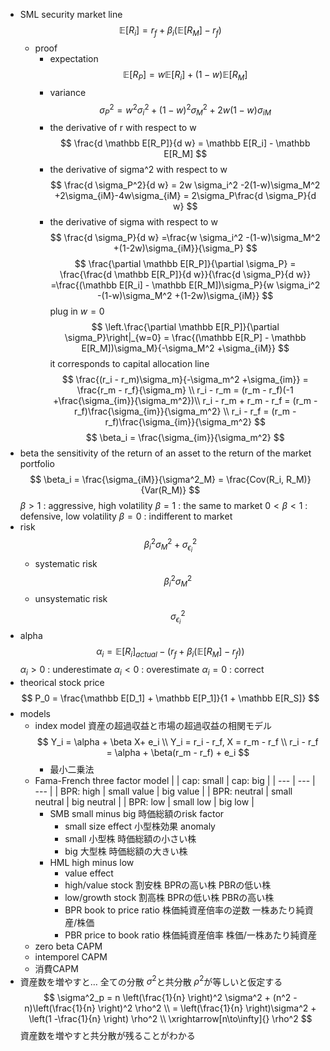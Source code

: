 - SML security market line
    $$
    \mathbb E[R_i] = r_f + \beta_i (\mathbb E[R_M] - r_f)
    $$
    - proof
        - expectation
            $$
            \mathbb E[R_P] = w \mathbb E[R_i] + (1-w) \mathbb E[R_M]
            $$
        - variance
            $$
            \sigma_P^2 = w^2 \sigma_i^2 + (1-w)^2 \sigma_M^2 + 2w(1-w) \sigma_{iM}
            $$
        - the derivative of r with respect to w
            $$
            \frac{d \mathbb E[R_P]}{d w} = \mathbb E[R_i] - \mathbb E[R_M]
            $$
        - the derivative of sigma^2 with respect to w
            $$
            \frac{d \sigma_P^2}{d w} = 2w \sigma_i^2 -2(1-w)\sigma_M^2 +2\sigma_{iM}-4w\sigma_{iM}
            = 2\sigma_P\frac{d \sigma_P}{d w}
            $$
        - the derivative of sigma with respect to w
            $$
            \frac{d \sigma_P}{d w} =\frac{w \sigma_i^2 -(1-w)\sigma_M^2 +(1-2w)\sigma_{iM}}{\sigma_P}
            $$
        $$
        \frac{\partial \mathbb E[R_P]}{\partial \sigma_P} = \frac{\frac{d \mathbb E[R_P]}{d w}}{\frac{d \sigma_P}{d w}} =\frac{(\mathbb E[R_i] - \mathbb E[R_M])\sigma_P}{w \sigma_i^2 -(1-w)\sigma_M^2 +(1-2w)\sigma_{iM}}
        $$
        plug in $w = 0$ 
        $$
        \left.\frac{\partial \mathbb E[R_P]}{\partial \sigma_P}\right|_{w=0} = \frac{(\mathbb E[R_P] - \mathbb E[R_M])\sigma_M}{-\sigma_M^2 +\sigma_{iM}}
        $$
        it corresponds to capital allocation line 
        $$
        \frac{(r_i - r_m)\sigma_m}{-\sigma_m^2 +\sigma_{im}} = \frac{r_m - r_f}{\sigma_m} \\
        r_i - r_m = (r_m - r_f)(-1 +\frac{\sigma_{im}}{\sigma_m^2})\\
        r_i - r_m + r_m - r_f = (r_m - r_f)\frac{\sigma_{im}}{\sigma_m^2} \\
        r_i - r_f = (r_m - r_f)\frac{\sigma_{im}}{\sigma_m^2} 
        $$
        $$
        \beta_i = \frac{\sigma_{im}}{\sigma_m^2}
        $$
- beta
    the sensitivity 
    of the return of an asset 
    to the return of the market portfolio
    $$
    \beta_i = \frac{\sigma_{iM}}{\sigma^2_M} = \frac{Cov(R_i, R_M)}{Var(R_M)}
    $$
    $\beta > 1$ : aggressive, high volatility
    $\beta = 1$ : the same to market
    $0 <\beta < 1$ : defensive, low volatility 
    $\beta = 0$ : indifferent to market
- risk
    $$
    \beta_i^2 \sigma_M^2 + \sigma^2_{\epsilon_i}
    $$
    - systematic risk
        $$
        \beta_i^2 \sigma_M^2 
        $$
    - unsystematic risk
        $$
        \sigma^2_{\epsilon_i}
        $$
- alpha
    $$
    \alpha_i = \mathbb E[R_i]_{actual}-(r_f + \beta_i (\mathbb E[R_M] - r_f)) 
    $$
    $\alpha_i > 0$ : underestimate
    $\alpha_i < 0$ : overestimate 
    $\alpha_i = 0$ : correct
- theorical stock price
    $$
    P_0 = \frac{\mathbb E[D_1] + \mathbb E[P_1]}{1 + \mathbb E[R_S]}
    $$
- models
    - index model
        資産の超過収益と市場の超過収益の相関モデル
        $$
        Y_i = \alpha + \beta X+ e_i \\
        Y_i = r_i - r_f, X = r_m - r_f \\
        r_i - r_f = \alpha + \beta(r_m - r_f) + e_i
        $$
        - 最小二乗法
    - Fama-French three factor model
        |  | cap: small | cap: big |
        | --- | --- | --- |
        | BPR: high | small value | big value |
        | BPR: neutral | small neutral | big neutral |
        | BPR: low | small low | big low |
        - SMB small minus big
            時価総額のrisk factor
            - small size effect 小型株効果
                anomaly
            - small 小型株
                時価総額の小さい株
            - big 大型株
                時価総額の大きい株
        - HML high minus low
            - value effect
            - high/value stock 割安株
                BPRの高い株
                PBRの低い株
            - low/growth stock 割高株
                BPRの低い株
                PBRの高い株
            - BPR book to price ratio 株価純資産倍率の逆数
                一株あたり純資産/株価
            - PBR price to book ratio 株価純資産倍率
                株価/一株あたり純資産
    - zero beta CAPM
    - intemporel CAPM
    - 消費CAPM
- 資産数を増やすと…
    全ての分散 $\sigma^2$と共分散 $\rho^2$が等しいと仮定する
    $$
    \sigma^2_p = n \left(\frac{1}{n} \right)^2 \sigma^2 + (n^2 -n)\left(\frac{1}{n} \right)^2 \rho^2 \\ = \left(\frac{1}{n} \right)\sigma^2 + \left(1 -\frac{1}{n} \right) \rho^2 \\
    \xrightarrow[n\to\infty]{} \rho^2
    $$
    資産数を増やすと共分散が残ることがわかる